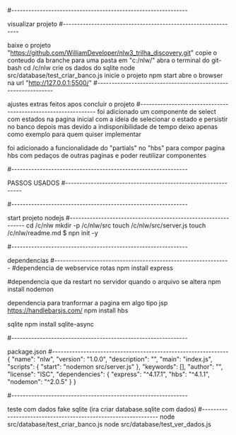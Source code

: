 #--------------------------------------------------------------

visualizar projeto
#--------------------------------------------------------------

baixe o projeto "https://github.com/WilliamDeveloper/nlw3_trilha_discovery.git"
copie o conteudo da branche para uma pasta em "c:/nlw/"
abra o terminal do git-bash
cd /c/nlw
crie os dados do sqlite node src/database/test_criar_banco.js
inicie o projeto npm start
abre o browser na url "http://127.0.0.1:5500/"
#--------------------------------------------------------------

ajustes extras feitos apos concluir o projeto
#-------------------------------------------------------------- foi adicionado um componente de select com estados na pagina inicial com a ideia de selecionar o estado e persistir no banco depois mas devido a indisponibilidade de tempo deixo apenas como exemplo para quem quiser implementar

foi adicionado a funcionalidade do "partials" no "hbs" para compor pagina hbs com pedaços de outras paginas e poder reutilizar componentes

#--------------------------------------------------------------

PASSOS USADOS
#--------------------------------------------------------------

#--------------------------------------------------------------

start projeto nodejs
#-------------------------------------------------------------- cd /c/nlw mkdir -p /c/nlw/src touch /c/nlw/src/server.js touch /c/nlw/readme.md $ npn init -y

#--------------------------------------------------------------

dependencias
#-------------------------------------------------------------- #dependencia de webservice rotas npm install express

#dependencia que da restart no servidor quando o arquivo se altera npm install nodemon

dependencia para tranformar a pagina em algo tipo jsp https://handlebarsjs.com/
npm install hbs

sqlite
npm install sqlite-async

#--------------------------------------------------------------

package.json
#-------------------------------------------------------------- { "name": "nlw", "version": "1.0.0", "description": "", "main": "index.js", "scripts": { "start": "nodemon src/server.js" }, "keywords": [], "author": "", "license": "ISC", "dependencies": { "express": "^4.17.1", "hbs": "^4.1.1", "nodemon": "^2.0.5" } }

#--------------------------------------------------------------

teste com dados fake sqlite (ira criar database.sqlite com dados)
#-------------------------------------------------------------- node src/database/test_criar_banco.js node src/database/test_ver_dados.js
